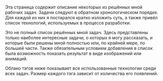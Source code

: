 Эта страница содержит описание некоторых из решённых мной рабочих задач. Задачи следуют в обратном хронологическом порядке. Для каждой из них я постарался кратко изложить суть, а также привёл список технологий, используемых в процессе разработки.

Это не полный список решённых мной задач. Здесь представлены только наиболее интересные задачи, о которых я могу рассказать, и которые были решены мной полностью или, по крайней мере, по большей части. Также обязательным условием добавления в список была возможность показать результат в виде изображений или анимаций.

Облако тэгов ниже показывает все использованные технологии среди всех задач. Размер каждого тэга зависит от количества его появлений.

